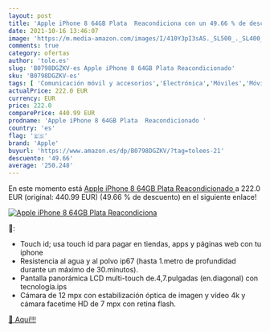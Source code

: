 ```yaml
---
layout: post
title: 'Apple iPhone 8 64GB Plata  Reacondiciona con un 49.66 % de descuento'
date: 2021-10-16 13:46:07
image: 'https://m.media-amazon.com/images/I/410Y3pI3sAS._SL500_._SL400_.jpg'
comments: true
category: ofertas
author: 'tole.es'
slug: 'B0798DGZKV-es Apple iPhone 8 64GB Plata Reacondicionado'
sku: 'B0798DGZKV-es'
tags: [ 'Comunicación móvil y accesorios','Electrónica','Móviles','Móviles y smartphones libres','apple','iphone', ]
actualPrice: 222.0 EUR
currency: EUR
price: 222.0
comparePrice: 440.99 EUR
prodname: 'Apple iPhone 8 64GB Plata  Reacondicionado '
country: 'es'
flag: '🇪🇸'
brand: 'Apple'
buyurl: 'https://www.amazon.es/dp/B0798DGZKV/?tag=tolees-21'
descuento: '49.66'
average: '250.248'
---
```


En este momento está [Apple iPhone 8 64GB Plata  Reacondicionado ](https://www.amazon.es/dp/B0798DGZKV/?tag=tolees-21) a 222.0 EUR (original: 440.99 EUR) (49.66 %  de descuento) en el siguiente enlace!

[![Apple iPhone 8 64GB Plata  Reacondiciona](https://m.media-amazon.com/images/I/410Y3pI3sAS._SL500_._SL400_.jpg)](https://www.amazon.es/dp/B0798DGZKV/?tag=tolees-21)

🔎:

- Touch id; usa touch id para pagar en tiendas, apps y páginas web con tu iphone
- Resistencia al agua y al polvo ip67 (hasta 1.metro de profundidad durante un máximo de 30.minutos).
- Pantalla panorámica LCD multi-touch de.4,7.pulgadas (en.diagonal) con tecnología.ips
- Cámara de 12 mpx con estabilización óptica de imagen y vídeo 4k y cámara facetime HD de 7 mpx con retina flash.

[🛒 Aquí!!!](https://www.amazon.es/dp/B0798DGZKV/?tag=tolees-21)
